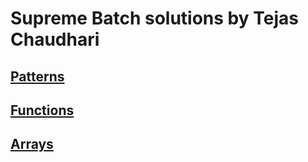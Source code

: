 # Supreme Batch solutions by Tejas Chaudhari

## [Patterns](a.%20Patterns/patterns.md)

## [Functions](b.%20Functions/functions.md)

## [Arrays](c.%20Arrays/arrays.md)
